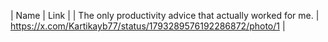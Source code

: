 | Name | Link |
| The only productivity advice that actually worked for me. | https://x.com/Kartikayb77/status/1793289576192286872/photo/1 |